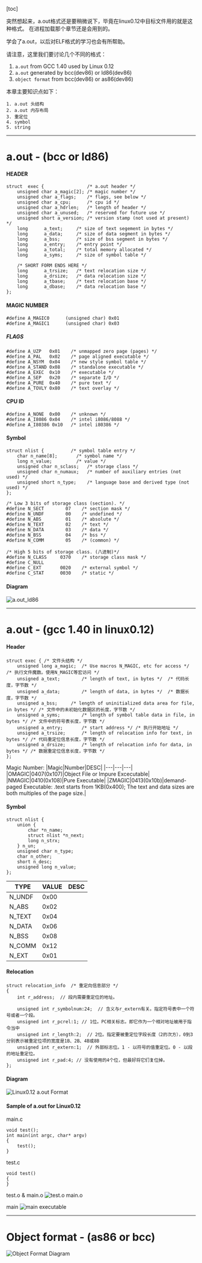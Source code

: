 [toc]

突然想起来，a.out格式还是要稍微说下，毕竟在linux0.12中目标文件用的就是这种格式。 在进程加载那个章节还是会用到的。

学会了a.out，以后对ELF格式的学习也会有所帮助。

请注意，这里我们要讨论几个不同的格式：
1. `a.out` from GCC 1.40 used by Linux 0.12
2. `a.out` generated by bcc(dev86) or ld86(dev86)
4. `object format` from bcc(dev86) or as86(dev86)

本章主要知识点如下：

    1. a.out 头结构
    2. a.out 内存布局
    3. 重定位
    4. symbol
    5. string


---------------------------
# a.out - (bcc or ld86)

#### HEADER
```
struct  exec {                /* a.out header */
    unsigned char a_magic[2]; /* magic number */
    unsigned char a_flags;    /* flags, see below */
    unsigned char a_cpu;      /* cpu id */
    unsigned char a_hdrlen;   /* length of header */
    unsigned char a_unused;   /* reserved for future use */
    unsigned short a_version; /* version stamp (not used at present) */
    long      a_text;     /* size of text segement in bytes */
    long      a_data;     /* size of data segment in bytes */
    long      a_bss;      /* size of bss segment in bytes */
    long      a_entry;    /* entry point */
    long      a_total;    /* total memory allocated */
    long      a_syms;     /* size of symbol table */

    /* SHORT FORM ENDS HERE */ 
    long      a_trsize;   /* text relocation size */ 
    long      a_drsize;   /* data relocation size */ 
    long      a_tbase;    /* text relocation base */ 
    long      a_dbase;    /* data relocation base */ 
};
```

#### MAGIC NUMBER

    #define A_MAGIC0      (unsigned char) 0x01
    #define A_MAGIC1      (unsigned char) 0x03

##### FLAGS
    #define A_UZP   0x01    /* unmapped zero page (pages) */
    #define A_PAL   0x02    /* page aligned executable */
    #define A_NSYM  0x04    /* new style symbol table */
    #define A_STAND 0x08    /* standalone executable */
    #define A_EXEC  0x10    /* executable */
    #define A_SEP   0x20    /* separate I/D */
    #define A_PURE  0x40    /* pure text */
    #define A_TOVLY 0x80    /* text overlay */

#### CPU ID
    #define A_NONE  0x00    /* unknown */
    #define A_I8086 0x04    /* intel i8086/8088 */
    #define A_I80386 0x10   /* intel i80386 */


#### Symbol
```
struct nlist {          /* symbol table entry */
    char n_name[8];       /* symbol name */
    long n_value;         /* value */
    unsigned char n_sclass;   /* storage class */
    unsigned char n_numaux;   /* number of auxiliary entries (not used) */
    unsigned short n_type;    /* language base and derived type (not used) */
};
```

    /* Low 3 bits of storage class (section). */
    #define N_SECT        07    /* section mask */
    #define N_UNDF        00    /* undefined */
    #define N_ABS         01    /* absolute */
    #define N_TEXT        02    /* text */
    #define N_DATA        03    /* data */
    #define N_BSS         04    /* bss */
    #define N_COMM        05    /* (common) */

    /* High 5 bits of storage class. (八进制)*/
    #define N_CLASS     0370    /* storage class mask */
    #define C_NULL
    #define C_EXT       0020    /* external symbol */
    #define C_STAT      0030    /* static */


#### Diagram
![a.out_ld86](a.out_ld86.jpg)


---------------------------
# a.out - (gcc 1.40 in linux0.12)

#### Header
```
struct exec { /* 文件头结构 */
    unsigned long a_magic;	/* Use macros N_MAGIC, etc for access */  /* 执行文件魔数。使用N_MAGIC等宏访问 */
    unsigned a_text;		/* length of text, in bytes */  /* 代码长度，字节数 */
    unsigned a_data;		/* length of data, in bytes */  /* 数据长度，字节数 */
    unsigned a_bss;		/* length of uninitialized data area for file, in bytes */ /* 文件中的未初始化数据区的长度，字节数 */
    unsigned a_syms;		/* length of symbol table data in file, in bytes */ /* 文件中的符号表长度，字节数 */
    unsigned a_entry;		/* start address */ /* 执行开始地址 */
    unsigned a_trsize;		/* length of relocation info for text, in bytes */ /* 代码重定位信息长度，字节数 */
    unsigned a_drsize;		/* length of relocation info for data, in bytes */ /* 数据重定位信息长度，字节数 */
};
```

Magic Number:
|Magic|Number|DESC|
|---|---|---|
|OMAGIC|0407(0x107)|Object File or Impure Excecutable|
|NMAGIC|0410(0x108)|Pure Executable|
|ZMAGIC|0413(0x10b)|demand-paged Executable: .text starts from 1KB(0x400); The text and data sizes are both multiples of the page size.|


#### Symbol
```
struct nlist {
    union {
        char *n_name;
        struct nlist *n_next;
        long n_strx;
    } n_un;
    unsigned char n_type;
    char n_other;
    short n_desc;
    unsigned long n_value;
};
```

|TYPE|VALUE|DESC|
|---|---|---|
|N_UNDF|0x00||
|N_ABS|0x02||
|N_TEXT|0x04||
|N_DATA|0x06||
|N_BSS|0x08||
|N_COMM|0x12||
|N_EXT|0x01||


#### Relocation
```
struct relocation_info  /* 重定向信息部分 */
{
    int r_address;  // 段内需要重定位的地址。

    unsigned int r_symbolnum:24;  // 含义与r_extern有关。指定符号表中一个符号或者一个段。
    unsigned int r_pcrel:1; // 1位。PC相关标志。即它作为一个相对地址被用于指令当中
    unsigned int r_length:2;  // 2位。指定要被重定位字段长度（2的次方），0到3分别表示被重定位项的宽度是1B、2B、4B或8B
    unsigned int r_extern:1;  // 外部标志位。1 - 以符号的值重定位。0 - 以段的地址重定位。
    unsigned int r_pad:4; // 没有使用的4个位，但最好将它们复位掉。
};
```

#### Diagram
![Linux0.12 a.out Format](a.out-a.out_gcc140.jpg)


#### Sample of a.out for Linux0.12
main.c

```
void test();
int main(int argc, char* argv)
{
    test();
}
```
test.c
```
void test()
{
}
```
test.o & main.o
![test.o main.o](test.o_main.o.png)

main
![main executable](main.png)




---------------------------
# Object format - (as86 or bcc)

![Object Format Diagram](a.out-Linux-8086%20Object%20File.jpg)

